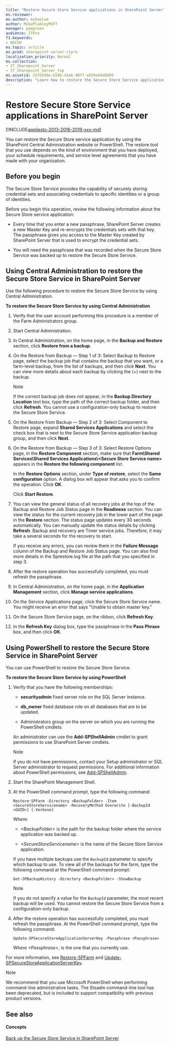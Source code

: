 ```yaml
---
title: "Restore Secure Store Service applications in SharePoint Server"
ms.reviewer: 
ms.author: mikeplum
author: MikePlumleyMSFT
manager: pamgreen
audience: ITPro
f1.keywords:
- NOCSH
ms.topic: article
ms.prod: sharepoint-server-itpro
localization_priority: Normal
ms.collection:
- IT_Sharepoint_Server
- IT_Sharepoint_Server_Top
ms.assetid: 237d399e-b50b-42e6-90ff-e659a94d8099
description: "Learn how to restore the Secure Store Service application in SharePoint Server."
---
```


# Restore Secure Store Service applications in SharePoint Server

[!INCLUDE[appliesto-2013-2016-2019-xxx-md](../includes/appliesto-2013-2016-2019-xxx-md.md)]
  
You can restore the Secure Store service application by using the SharePoint Central Administration website or PowerShell. The restore tool that you use depends on the kind of environment that you have deployed, your schedule requirements, and service level agreements that you have made with your organization.
  
    
## Before you begin
<a name="begin"> </a>

The Secure Store Service provides the capability of securely storing credential sets and associating credentials to specific identities or a group of identities.
  
Before you begin this operation, review the following information about the Secure Store service application:
  
- Every time that you enter a new passphrase, SharePoint Server creates a new Master Key and re-encrypts the credentials sets with that key. The passphrase gives you access to the Master Key created by SharePoint Server that is used to encrypt the credential sets.
    
- You will need the passphrase that was recorded when the Secure Store Service was backed up to restore the Secure Store Service.
    
## Using Central Administration to restore the Secure Store Service in SharePoint Server
<a name="proc1"> </a>

Use the following procedure to restore the Secure Store Service by using Central Administration.
  
 **To restore the Secure Store Service by using Central Administration**
  
1. Verify that the user account performing this procedure is a member of the Farm Administrators group.
    
2. Start Central Administration.
    
3. In Central Administration, on the home page, in the **Backup and Restore** section, click **Restore from a backup**.
    
4. On the Restore from Backup — Step 1 of 3: Select Backup to Restore page, select the backup job that contains the backup that you want, or a farm-level backup, from the list of backups, and then click **Next**. You can view more details about each backup by clicking the (+) next to the backup.
    
    > [!NOTE]
    > If the correct backup job does not appear, in the **Backup Directory Location** text box, type the path of the correct backup folder, and then click **Refresh**. You cannot use a configuration-only backup to restore the Secure Store Service. 
  
5. On the Restore from Backup — Step 2 of 3: Select Component to Restore page, expand **Shared Services Applications** and select the check box that is next to the Secure Store Service application backup group, and then click **Next**.
    
6. On the Restore from Backup — Step 3 of 3: Select Restore Options page, in the **Restore Component** section, make sure that **Farm\Shared Services\Shared Services Applications\\<Secure Store Service name\>** appears in the **Restore the following component** list. 
    
    In the **Restore Options** section, under **Type of restore**, select the **Same configuration** option. A dialog box will appear that asks you to confirm the operation. Click **OK**.
    
    Click **Start Restore**.
    
7. You can view the general status of all recovery jobs at the top of the Backup and Restore Job Status page in the **Readiness** section. You can view the status for the current recovery job in the lower part of the page in the **Restore** section. The status page updates every 30 seconds automatically. You can manually update the status details by clicking **Refresh**. Backup and recovery are Timer service jobs. Therefore, it may take a several seconds for the recovery to start.
    
    If you receive any errors, you can review them in the **Failure Message** column of the Backup and Restore Job Status page. You can also find more details in the Sprestore.log file at the path that you specified in step 3. 
    
8. After the restore operation has successfully completed, you must refresh the passphrase.
    
9. In Central Administration, on the home page, in the **Application Management** section, click **Manage service applications**.
    
10. On the Service Applications page, click the Secure Store Service name. You might receive an error that says "Unable to obtain master key."
    
11. On the Secure Store Service page, on the ribbon, click **Refresh Key**.
    
12. In the **Refresh Key** dialog box, type the passphrase in the **Pass Phrase** box, and then click **OK**.
    
## Using PowerShell to restore the Secure Store Service in SharePoint Server
<a name="proc2"> </a>

You can use PowerShell to restore the Secure Store Service.
  
 **To restore the Secure Store Service by using PowerShell**
  
1. Verify that you have the following memberships:
    
   - **securityadmin** fixed server role on the SQL Server instance. 
    
   - **db_owner** fixed database role on all databases that are to be updated. 
    
   - Administrators group on the server on which you are running the PowerShell cmdlets.
    
    An administrator can use the **Add-SPShellAdmin** cmdlet to grant permissions to use SharePoint Server cmdlets. 
    
    > [!NOTE]
    > If you do not have permissions, contact your Setup administrator or SQL Server administrator to request permissions. For additional information about PowerShell permissions, see [Add-SPShellAdmin](/powershell/module/sharepoint-server/Add-SPShellAdmin?view=sharepoint-ps). 
  
2. Start the SharePoint Management Shell.
    
3. At the PowerShell command prompt, type the following command:
    
   ```
   Restore-SPFarm -Directory <BackupFolder> -Item <SecureStoreServicename> -RecoveryMethod Overwrite [-BackupId <GUID>] [-Verbose]
   ```

    Where:
    
   -  _\<BackupFolder\>_ is the path for the backup folder where the service application was backed up. 
    
   -  _\<SecureStoreServicename\>_ is the name of the Secure Store Service application. 
    
    If you have multiple backups use the  `BackupId` parameter to specify which backup to use. To view all of the backups for the farm, type the following command at the PowerShell command prompt: 
    
   ```
   Get-SPBackupHistory -Directory <BackupFolder> -ShowBackup
   ```

    > [!NOTE]
    > If you do not specify a value for the  `BackupId` parameter, the most recent backup will be used. You cannot restore the Secure Store Service from a configuration-only backup. 
  
4. After the restore operation has successfully completed, you must refresh the passphrase. At the PowerShell command prompt, type the following command:
    
   ```
   Update-SPSecureStoreApplicationServerKey -Passphrase <Passphrase>
   ```

    Where  _\<Passphrase\>_, is the one that you currently use.
    
For more information, see [Restore-SPFarm](/powershell/module/sharepoint-server/Restore-SPFarm?view=sharepoint-ps) and [Update-SPSecureStoreApplicationServerKey](/powershell/module/sharepoint-server/Update-SPSecureStoreApplicationServerKey?view=sharepoint-ps).
  
> [!NOTE]
> We recommend that you use Microsoft PowerShell when performing command-line administrative tasks. The Stsadm command-line tool has been deprecated, but is included to support compatibility with previous product versions. 
  
## See also
<a name="proc2"> </a>

#### Concepts

[Back up the Secure Store Service in SharePoint Server](back-up-the-secure-store-service.md)

